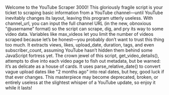 Welcome to the YouTube Scraper 3000! This gloriously fragile script is your ticket to scraping basic information from a YouTube channel—until YouTube inevitably changes its layout, leaving this program utterly useless. With channel_url, you can input the full channel URL (in the new, obnoxious “@username” format) so the script can scrape, dig, and pry its way to some video data. Variables like max_videos let you limit the number of videos scraped because let’s be honest—you probably don’t want to trust this thing too much. It extracts views, likes, upload_date, duration, tags, and even subscriber_count, assuming YouTube hasn’t hidden them behind some JavaScript fortress yet. The crown jewel of this script, get_video_details(), attempts to dive into each video page to fish out metadata, but be warned: it’s as delicate as a house of cards. It uses parse_relative_date() to convert vague upload dates like "2 months ago" into real dates, but hey, good luck if that ever changes. This masterpiece may become deprecated, broken, or entirely useless at the slightest whisper of a YouTube update, so enjoy it while it lasts!

